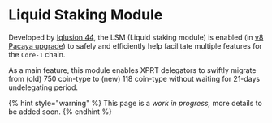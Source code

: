 # Liquid Staking Module

Developed by [Iqlusion 44](https://twitter.com/iqlusioninc), the LSM (Liquid staking module) is enabled (in [v8 Pacaya upgrade](https://www.mintscan.io/persistence/proposals/42)) to safely and efficiently help facilitate multiple features for the `Core-1` chain.&#x20;

As a main feature, this module enables XPRT delegators to swiftly migrate from (old) 750 coin-type to (new) 118 coin-type without waiting for 21-days undelegating period.&#x20;

{% hint style="warning" %}
This page is a _work in progress,_ more details to be added soon.
{% endhint %}
